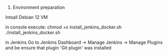 1. Environment preparation

Intsall Debian 12 VM

in console execute:
chmod +x install_jenkins_docker.sh
./install_jenkins_docker.sh

in Jenkins
Go to Jenkins Dashboard → Manage Jenkins → Manage Plugins and be ensure that plugin 'Git plugin' was installed
